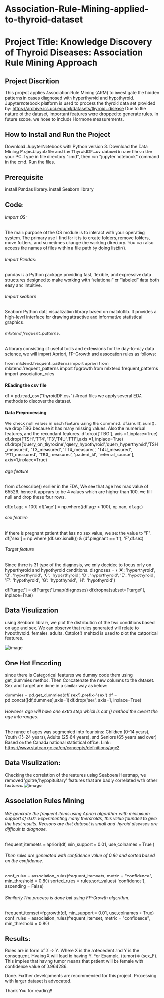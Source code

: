 # Association-Rule-Mining-applied-to-thyroid-dataset

# Project Title: Knowledge Discovery of Thyroid Diseases: Association Rule Mining Approach 

## Project Discrition
This project applies Association Rule Mining (ARM) to investigate the hidden patterns in cases diagnosed with hyperthyroid and hypothyroid. Jupyternotebook platform is used to process the thyroid data set provided by:	https://archive.ics.uci.edu/ml/datasets/thyroid+disease
Due to the nature of the dataset, important features were dropped to generate rules. In future scope, we hope to include Hormone measurements. 

## How to Install and Run the Project
Download JupyterNotebook with Python version 3. 
Download the Data Mining Project.ipynb file and the ThyroidDF.csv dataset in one file on the your PC. 
Type in file directory "cmd", then run "jupyter notebook" command in the cmd. 
Run the files.

 ## Prerequisite 
 install Pandas library. 
 install Seaborn library. 
 
 ## Code: 
 ###### Import OS:
The main purpose of the OS module is to interact with your operating system. The primary use I find for it is to create folders, remove folders, move folders, and sometimes change the working directory. You can also access the names of files within a file path by doing listdir(). 
 ###### Import Pandas:
pandas is a Python package providing fast, flexible, and expressive data structures designed to make working with “relational” or “labeled” data both easy and intuitive. 

 ###### Import seaborn
Seaborn Python data visualization library based on matplotlib. It provides a high-level interface for drawing attractive and informative statistical graphics.


 ###### mlxtend.frequent_patterns: 
A library consisting of useful tools and extensions for the day-to-day data science, we will import Apriori, FP-Growth and assocation rules as follows: 

from mlxtend.frequent_patterns import apriori
from mlxtend.frequent_patterns import fpgrowth
from mlxtend.frequent_patterns import association_rules

#### REading the csv file:
df = pd.read_csv("thyroidDF.csv") #read files
we apply several EDA methods to discover the dataset. 

#### Data Preprocessing: 
We check null values in each feature using the commnad: df.isnull().sum(). we drop TBG because it has many missing values. 
Also the numerical features, and the redundant features.
df.drop(['TBG'], axis =1,inplace=True)
df.drop(['TSH','TT4', 'T3','T4U','FTI'],axis =1, inplace=True)
df.drop(['query_on_thyroxine','query_hypothyroid','query_hyperthyroid','TSH_measured', 'T3_measured', 'TT4_measured', 'T4U_measured', 'FTI_measured', 'TBG_measured', 'patient_id', 'referral_source'], axis=1,inplace=True)

 ###### age feature 
from df.describe() earlier in the EDA, We see that age has max value of 65526. hence it appears to be 4 values which are higher than 100. we fill null and drop these four rows.

df[df.age > 100]
df['age'] = np.where((df.age > 100), np.nan, df.age)

 ###### sex feature
 if there is pregnant patient that has no sex value, we set the value to "F".
df['sex'] = np.where((df.sex.isnull()) & (df.pregnant == 't'), 'F',df.sex)

 ###### Target feature
Since there is 31 type of the diagnosis, we only decided to focus only on hyperthyroid and hypothyroid conditions. 
diagnoses = {
             'A': 'hyperthyroid', 
             'B': 'hyperthyroid', 
             'C': 'hyperthyroid', 
             'D': 'hyperthyroid',
             'E': 'hypothyroid', 
             'F': 'hypothyroid', 
             'G': 'hypothyroid', 
             'H': 'hypothyroid'}

df['target'] = df['target'].map(diagnoses)
df.dropna(subset=['target'], inplace=True) 

## Data Visulization
using Seaborn library, we plot the distribution of the two conditions based on age and sex. We can observe that rules generated will relate to hypothyroid, females, adults. Catplot() mehtod is used to plot the catgorical features. 

![image](https://user-images.githubusercontent.com/79324284/207425897-bbef7867-f0c1-402a-aefc-384481b1b6c8.png)


## One Hot Encoding 

since there is Categorical features we dummy code them using get_dummies method. Then Concatenate the new columns to the dataset. Sex and Target are done in a similar way as below:

dummies = pd.get_dummies(df['sex'],prefix='sex')
df = pd.concat([df,dummies],axis=1)
df.drop('sex', axis=1, inplace=True)

###### However, age will have one extra step which is cut  () method the covert the age into ranges. 
The range of ages was segmented into four bins: Children (0-14 years), Youth (15-24 years), Adults (25-64 years), and Seniors (65 years and over) Based on the Canada national statistical office. Link: https://www.statcan.gc.ca/en/concepts/definitions/age2 

## Data Visulization: 
Checking the correlation of the features using Seaboem Heatmap, we removed 'goitre,'hypopituitary' features that are badly correlated with other features. 
![image](https://user-images.githubusercontent.com/79324284/207426309-affdd60a-a159-4399-aec2-e3431684a04f.png)

## Association Rules Mining 
 ###### WE generate the frequent items using Apriori algorithm. with miniumum support of 0.01. Experimenting many thersholds, this value founded to give the best results. Reasons are that dataset is small and thyroid diseases are difficult to diagnose.
 frequent_itemsets = apriori(df, min_support = 0.01, use_colnames = True )
 
 ###### Then rules are generated with confidence value of 0.80 and sorted based on the confidence. 
conf_rules = association_rules(frequent_itemsets, metric = "confidence", min_threshold = 0.80)
sorted_rules = rules.sort_values(['confidence'], ascending = False)

###### Similarly The process is done but using FP-Growth algorithm. 
frequent_itemset=fpgrowth(df, min_support = 0.01, use_colnames = True)
conf_rules = association_rules(frequent_itemset, metric = "confidence", min_threshold = 0.80)

## Results:

Rules are in form of X ⇒ Y.  Where X is the antecedent and Y is the consequent. Hvaing X will lead to having Y. For Example, (tumor)⇒ (sex_F). This implies that having tumor means that patient will be female with confidence value of 0.964286. 

Done. 
Further developments are recommended for this project. Processing with larger dataset is advocated. 

Thank You for reading!!
